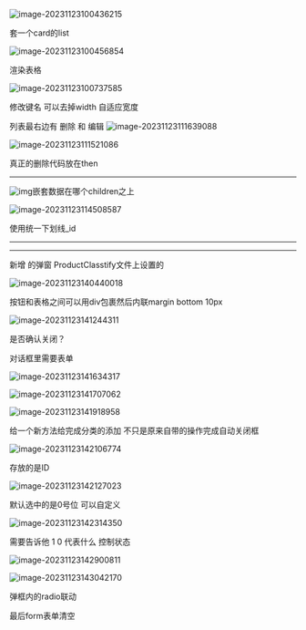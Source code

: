 ![image-20231123100436215](./写表单表格还有switch开关联动.assets/image-20231123100436215.png)

套一个card的list



![image-20231123100456854](./写表单表格还有switch开关联动.assets/image-20231123100456854.png)

渲染表格

![image-20231123100737585](./写表单表格还有switch开关联动.assets/image-20231123100737585.png)

修改键名 可以去掉width 自适应宽度



列表最右边有 删除 和 编辑 ![image-20231123111639088](./写表单表格还有switch开关联动.assets/image-20231123111639088.png)

![image-20231123111521086](./写表单表格还有switch开关联动.assets/image-20231123111521086.png)

真正的删除代码放在then

















<hr>



![img](./写表单表格还有switch开关联动.assets/ba7eda085d88565a984344909abd1d59.png)嵌套数据在哪个children之上







![image-20231123114508587](./写表单表格还有switch开关联动.assets/image-20231123114508587.png)

使用统一下划线_id



<hr>







<hr>



新增 的弹窗 ProductClasstify文件上设置的

![image-20231123140440018](./写表单表格还有switch开关联动.assets/image-20231123140440018.png)



按钮和表格之间可以用div包裹然后内联margin bottom 10px



![image-20231123141244311](./写表单表格还有switch开关联动.assets/image-20231123141244311.png)

是否确认关闭？





对话框里需要表单

![image-20231123141634317](./写表单表格还有switch开关联动.assets/image-20231123141634317.png)

![image-20231123141707062](./写表单表格还有switch开关联动.assets/image-20231123141707062.png)



![image-20231123141918958](./写表单表格还有switch开关联动.assets/image-20231123141918958.png)

给一个新方法给完成分类的添加 不只是原来自带的操作完成自动关闭框

![image-20231123142106774](./写表单表格还有switch开关联动.assets/image-20231123142106774.png)

存放的是ID



![image-20231123142127023](./写表单表格还有switch开关联动.assets/image-20231123142127023.png)

默认选中的是0号位 可以自定义



![image-20231123142314350](./写表单表格还有switch开关联动.assets/image-20231123142314350.png)



需要告诉他 1 0 代表什么 控制状态

![image-20231123142900811](./写表单表格还有switch开关联动.assets/image-20231123142900811.png)

![image-20231123143042170](./写表单表格还有switch开关联动.assets/image-20231123143042170.png)

弹框内的radio联动



最后form表单清空